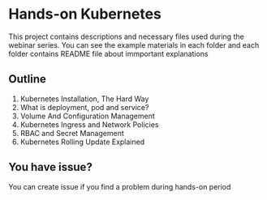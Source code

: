 # Hands-on Kubernetes

This project contains descriptions and necessary files used during the webinar series.  You can see the example materials in each folder and each folder contains README file about immportant explanations

## Outline

1. Kubernetes Installation, The Hard Way
2. What is deployment, pod and service?
3. Volume And Configuration Management
4. Kubernetes Ingress and Network Policies
5. RBAC and Secret Management
6. Kubernetes Rolling Update Explained

## You have issue? 

You can create issue if you find a problem during hands-on period

